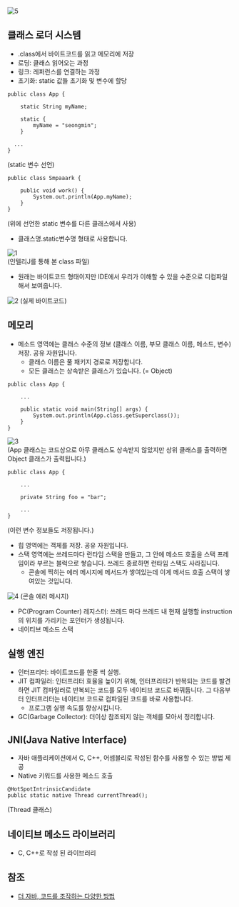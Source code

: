 ![5](https://raw.githubusercontent.com/smpark1020/tistory/master/Java/JVM%20%EA%B5%AC%EC%A1%B0/5.jpg)

## 클래스 로더 시스템
* .class에서 바이트코드를 읽고 메모리에 저장
* 로딩: 클래스 읽어오는 과정
* 링크: 레퍼런스를 연결하는 과정
* 초기화: static 값들 초기화 및 변수에 할당
```
public class App {

	static String myName;

	static {
		myName = "seongmin";
	}

  ...
}
```
(static 변수 선언)

```
public class Smpaaark {

    public void work() {
        System.out.println(App.myName);
    }
}
```
(위에 선언한 static 변수를 다른 클래스에서 사용)
* 클래스명.static변수명 형태로 사용합니다.

![1](https://raw.githubusercontent.com/smpark1020/tistory/master/Java/JVM%20%EA%B5%AC%EC%A1%B0/1.PNG)   
(인텔리J를 통해 본 class 파일)
* 원래는 바이트코드 형태이지만 IDE에서 우리가 이해할 수 있을 수준으로 디컴파일해서 보여줍니다.

![2](https://raw.githubusercontent.com/smpark1020/tistory/master/Java/JVM%20%EA%B5%AC%EC%A1%B0/2.PNG)
(실제 바이트코드)

## 메모리
* 메소드 영역에는 클래스 수준의 정보 (클래스 이름, 부모 클래스 이름, 메소드, 변수) 저장. 공유 자원입니다.
  * 클래스 이름은 풀 패키지 경로로 저장합니다.
  * 모든 클래스는 상속받은 클래스가 있습니다. (= Object)
```
public class App {

	...

	public static void main(String[] args) {
		System.out.println(App.class.getSuperclass());
	}
}
```
![3](https://raw.githubusercontent.com/smpark1020/tistory/master/Java/JVM%20%EA%B5%AC%EC%A1%B0/3.PNG)   
(App 클래스는 코드상으로 아무 클래스도 상속받지 않았지만 상위 클래스를 출력하면 Object 클래스가 출력됩니다.)

```
public class App {

	...

	private String foo = "bar";

	...
}
```
(이런 변수 정보들도 저장됩니다.)
* 힙 영역에는 객체를 저장. 공유 자원입니다.
* 스택 영역에는 쓰레드마다 런타임 스택을 만들고, 그 안에 메소드 호출을 스택 프레임이라 부르는 블럭으로 쌓습니다. 쓰레드 종료하면 런타임 스택도 사라집니다.
  * 콘솔에 찍히는 에러 메시지에 메서드가 쌓여있는데 이게 메서드 호출 스택이 쌓여있는 것입니다.

![4](https://raw.githubusercontent.com/smpark1020/tistory/master/Java/JVM%20%EA%B5%AC%EC%A1%B0/4.PNG)
(콘솔 에러 메시지)

* PC(Program Counter) 레지스터: 쓰레드 마다 쓰레드 내 현재 실행할 instruction의 위치를 가리키는 포인터가 생성됩니다.
* 네이티브 메소드 스택

## 실행 엔진
* 인터프리터: 바이트코드를 한줄 씩 실행.
* JIT 컴파일러: 인터프리터 효율을 높이기 위해, 인터프리터가 반복되는 코드를 발견하면 JIT 컴파일러로 반복되는 코드를 모두 네이티브 코드로 바꿔둡니다. 그 다음부터 인터프리터는 네이티브 코드로 컴파일된 코드를 바로 사용합니다.
  * 프로그램 실행 속도를 향상시킵니다.
* GC(Garbage Collector): 더이상 참조되지 않는 객체를 모아서 정리합니다.

## JNI(Java Native Interface)
* 자바 애플리케이션에서 C, C++, 어셈블리로 작성된 함수를 사용할 수 있는 방법 제공
* Native 키워드를 사용한 메소드 호출
```
@HotSpotIntrinsicCandidate
public static native Thread currentThread();
```
(Thread 클래스)

## 네이티브 메소드 라이브러리
* C, C++로 작성 된 라이브러리

## 참조
* [더 자바, 코드를 조작하는 다양한 방법](https://www.inflearn.com/course/the-java-code-manipulation/dashboard)